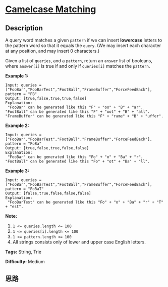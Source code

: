 # [Camelcase Matching][title]

## Description

A query word matches a given `pattern` if we can insert **lowercase** letters
to the pattern word so that it equals the `query`. (We may insert each
character at any position, and may insert 0 characters.)

Given a list of `queries`, and a `pattern`, return an `answer` list of
booleans, where `answer[i]` is true if and only if `queries[i]` matches the
`pattern`.



**Example 1:**
            Input: queries = ["FooBar","FooBarTest","FootBall","FrameBuffer","ForceFeedBack"], pattern = "FB"    Output: [true,false,true,true,false]    Explanation:     "FooBar" can be generated like this "F" + "oo" + "B" + "ar".    "FootBall" can be generated like this "F" + "oot" + "B" + "all".    "FrameBuffer" can be generated like this "F" + "rame" + "B" + "uffer".

**Example 2:**
            Input: queries = ["FooBar","FooBarTest","FootBall","FrameBuffer","ForceFeedBack"], pattern = "FoBa"    Output: [true,false,true,false,false]    Explanation:     "FooBar" can be generated like this "Fo" + "o" + "Ba" + "r".    "FootBall" can be generated like this "Fo" + "ot" + "Ba" + "ll".    

**Example 3:**
            Input: queries = ["FooBar","FooBarTest","FootBall","FrameBuffer","ForceFeedBack"], pattern = "FoBaT"    Output: [false,true,false,false,false]    Explanation:     "FooBarTest" can be generated like this "Fo" + "o" + "Ba" + "r" + "T" + "est".    



**Note:**

  1. `1 <= queries.length <= 100`
  2. `1 <= queries[i].length <= 100`
  3. `1 <= pattern.length <= 100`
  4. All strings consists only of lower and upper case English letters.


**Tags:** String, Trie

**Difficulty:** Medium

## 思路

[title]: https://leetcode.com/problems/camelcase-matching
